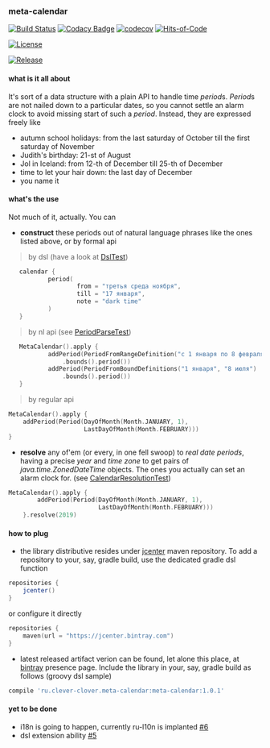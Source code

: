### meta-calendar

 [![Build Status](https://travis-ci.com/eparovyshnaya/meta-calendar.svg?branch=master)](https://travis-ci.com/eparovyshnaya/meta-calendar)
 [![Codacy Badge](https://api.codacy.com/project/badge/Grade/6d05c5201f9e4b0a90359399c570f13a)](https://www.codacy.com/manual/elena.parovyshnaya/meta-calendar?utm_source=github.com&amp;utm_medium=referral&amp;utm_content=eparovyshnaya/meta-calendar&amp;utm_campaign=Badge_Grade)
 [![codecov](https://codecov.io/gh/eparovyshnaya/meta-calendar/branch/master/graph/badge.svg)](https://codecov.io/gh/eparovyshnaya/meta-calendar)
 [![Hits-of-Code](https://hitsofcode.com/github/eparovyshnaya/meta-calendar)](https://hitsofcode.com/view/github/eparovyshnaya/meta-calendar)

[![License](https://img.shields.io/badge/License-MIT-green.svg)](https://github.com/eparovyshnaya/meta-calendar/blob/master/LICENSE)

[![Release](https://img.shields.io/badge/Release-Latest%201.0.1-pink.svg)](https://github.com/eparovyshnaya/meta-calendar/releases/latest)

#### what is it all about
It's sort of a data structure with a plain API to handle time *period*s.
*Period*s are not nailed down to a particular dates, 
so you cannot settle an alarm clock to avoid missing start of such a *period*.
Instead, they are expressed freely like
 - autumn school holidays: from the last saturday of October till the first saturday of November
 - Judith's birthday: 21-st of August
 - Jol in Iceland: from 12-th of December till 25-th of December
 - time to let your hair down: the last day of December
 - you name it
 
#### what's the use 
Not much of it, actually. You can
 - **construct** these periods out of natural language phrases like the ones listed above, or by formal api
>by dsl (have a look at [DslTest](src/test/kotlin/ru/cleverclover/metacalendar/compose/DslTest.kt))
 ```kotlin
    calendar {
            period(
                    from = "третья среда ноября",
                    till = "17 января",
                    note = "dark time"
            )
    }
```
>by nl api (see [PeriodParseTest](src/test/kotlin/ru/cleverclover/metacalendar/parse/PeriodParseTest.kt))
 ```kotlin
    MetaCalendar().apply {
            addPeriod(PeriodFromRangeDefinition("с 1 января по 8 февраля")
                .bounds().period())
            addPeriod(PeriodFromBoundDefinitions("1 января", "8 июля")
                .bounds().period())
    }
```
>by regular api
```kotlin
MetaCalendar().apply {
    addPeriod(Period(DayOfMonth(Month.JANUARY, 1), 
                     LastDayOfMonth(Month.FEBRUARY)))
}
```
 - **resolve** any of'em (or every, in one fell swoop) to *real date periods*,
  having a precise *year* and *time zone* to get pairs of *java.time.ZonedDateTime* objects. 
  The ones you actually can set an alarm clock for.
  (see [CalendarResolutionTest](src/test/kotlin/ru/cleverclover/metacalendar/resolve/CalendarResolutionTest.kt))
```kotlin
MetaCalendar().apply { 
        addPeriod(Period(DayOfMonth(Month.JANUARY, 1), 
                         LastDayOfMonth(Month.FEBRUARY))) 
    }.resolve(2019)
```

#### how to plug

 - the library distributive resides under [jcenter](https://mvnrepository.com/repos/jcenter) maven repository.
 To add a repository to your, say, gradle build, use the dedicated gradle dsl function
```groovy
repositories {
    jcenter()
}    
```
or configure it directly 
```kotlin
repositories {
    maven(url = "https://jcenter.bintray.com")
}
```

 - latest released artifact verion can be found, let alone this place, at [bintray](https://bintray.com/eparovyshnaya/clever-clover/meta-calendar) presence page.
 Include the library in your, say, gradle build as follows (groovy dsl sample)
 ```groovy 
compile 'ru.clever-clover.meta-calendar:meta-calendar:1.0.1'
``` 

#### yet to be done
 - i18n is going to happen, currently ru-l10n is implanted [#6](https://github.com/eparovyshnaya/meta-calendar/issues/6)
 - dsl extension ability [#5](https://github.com/eparovyshnaya/meta-calendar/issues/5)

